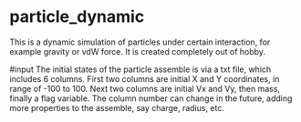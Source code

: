 # particle_dynamic
This is a dynamic simulation of particles under certain interaction, for example gravity or vdW force. It is created completely out of hobby.

#input
The initial states of the particle assemble is via a txt file, which includes 6 columns.
First two columns are initial X and Y coordinates, in range of -100 to 100.
Next two columns are initial Vx and Vy, then mass, finally a flag variable.
The column number can change in the future, adding more properties to the assemble, say charge, radius, etc.
